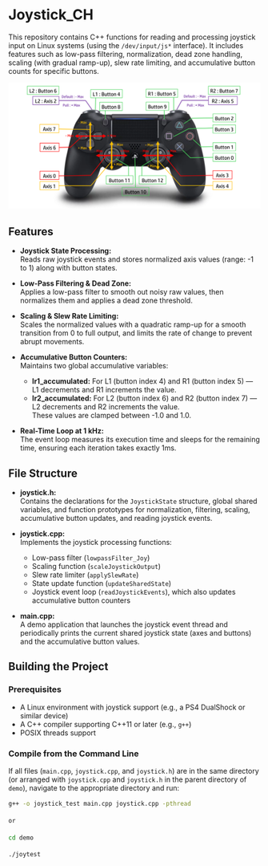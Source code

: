 # Joystick_CH

This repository contains C++ functions for reading and processing joystick input on Linux systems (using the `/dev/input/js*` interface). It includes features such as low-pass filtering, normalization, dead zone handling, scaling (with gradual ramp-up), slew rate limiting, and accumulative button counts for specific buttons.


![Joystick axis num](./images/joystickAxisNum.png)

## Features

- **Joystick State Processing:**  
  Reads raw joystick events and stores normalized axis values (range: -1 to 1) along with button states.

- **Low-Pass Filtering & Dead Zone:**  
  Applies a low-pass filter to smooth out noisy raw values, then normalizes them and applies a dead zone threshold.

- **Scaling & Slew Rate Limiting:**  
  Scales the normalized values with a quadratic ramp-up for a smooth transition from 0 to full output, and limits the rate of change to prevent abrupt movements.

- **Accumulative Button Counters:**  
  Maintains two global accumulative variables:  
  - **lr1_accumulated:** For L1 (button index 4) and R1 (button index 5) — L1 decrements and R1 increments the value.  
  - **lr2_accumulated:** For L2 (button index 6) and R2 (button index 7) — L2 decrements and R2 increments the value.  
  These values are clamped between -1.0 and 1.0.

- **Real-Time Loop at 1 kHz:**  
  The event loop measures its execution time and sleeps for the remaining time, ensuring each iteration takes exactly 1ms.

## File Structure

- **joystick.h:**  
  Contains the declarations for the `JoystickState` structure, global shared variables, and function prototypes for normalization, filtering, scaling, accumulative button updates, and reading joystick events.

- **joystick.cpp:**  
  Implements the joystick processing functions:
  - Low-pass filter (`lowpassFilter_Joy`)
  - Scaling function (`scaleJoystickOutput`)
  - Slew rate limiter (`applySlewRate`)
  - State update function (`updateSharedState`)
  - Joystick event loop (`readJoystickEvents`), which also updates accumulative button counters

- **main.cpp:**  
  A demo application that launches the joystick event thread and periodically prints the current shared joystick state (axes and buttons) and the accumulative button values.

## Building the Project

### Prerequisites

- A Linux environment with joystick support (e.g., a PS4 DualShock or similar device)
- A C++ compiler supporting C++11 or later (e.g., `g++`)
- POSIX threads support

### Compile from the Command Line

If all files (`main.cpp`, `joystick.cpp`, and `joystick.h`) are in the same directory (or arranged with `joystick.cpp` and `joystick.h` in the parent directory of `demo`), navigate to the appropriate directory and run:

```bash
g++ -o joystick_test main.cpp joystick.cpp -pthread

or

cd demo

./joytest
